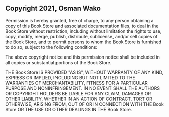 ## Copyright 2021, Osman Wako

Permission is hereby granted, free of charge, to any person obtaining a copy of this Book Store and associated documentation files, to deal in the Book Store without restriction, including without limitation the rights to use, copy, modify, merge, publish, distribute, sublicense, and/or sell copies of the Book Store, and to permit persons to whom the Book Store is furnished to do so, subject to the following conditions:

The above copyright notice and this permission notice shall be included in all copies or substantial portions of the Book Store.

THE Book Store IS PROVIDED "AS IS", WITHOUT WARRANTY OF ANY KIND, EXPRESS OR IMPLIED, INCLUDING BUT NOT LIMITED TO THE WARRANTIES OF MERCHANTABILITY, FITNESS FOR A PARTICULAR PURPOSE AND NONINFRINGEMENT. IN NO EVENT SHALL THE AUTHORS OR COPYRIGHT HOLDERS BE LIABLE FOR ANY CLAIM, DAMAGES OR OTHER LIABILITY, WHETHER IN AN ACTION OF CONTRACT, TORT OR OTHERWISE, ARISING FROM, OUT OF OR IN CONNECTION WITH THE Book Store OR THE USE OR OTHER DEALINGS IN THE Book Store.
